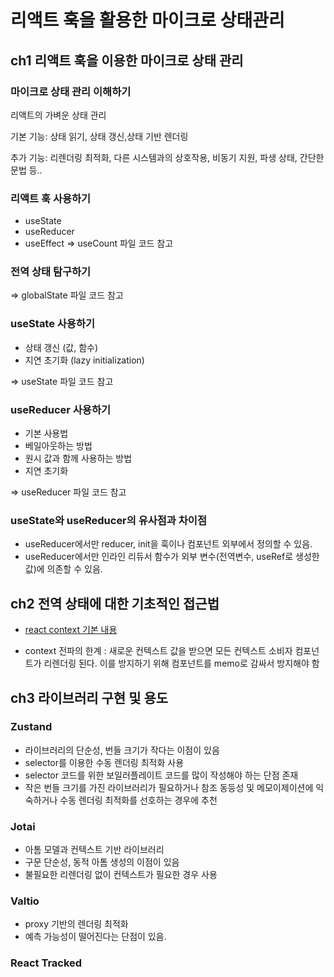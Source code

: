 # 리액트 훅을 활용한 마이크로 상태관리

## ch1 리액트 훅을 이용한 마이크로 상태 관리

### 마이크로 상태 관리 이해하기

리액트의 가벼운 상태 관리

기본 기능: 상태 읽기, 상태 갱신,상태 기반 렌더링

추가 기능: 리렌더링 최적화, 다른 시스템과의 상호작용, 비동기 지원, 파생 상태, 간단한 문법 등..

### 리액트 훅 사용하기

- useState
- useReducer
- useEffect
  => useCount 파일 코드 참고

### 전역 상태 탐구하기

=> globalState 파일 코드 참고

### useState 사용하기

- 상태 갱신 (값, 함수)
- 지연 초기화 (lazy initialization)

=> useState 파일 코드 참고

### useReducer 사용하기

- 기본 사용법
- 베일아웃하는 방법
- 원시 값과 함께 사용하는 방법
- 지연 초기화

=> useReducer 파일 코드 참고

### useState와 useReducer의 유사점과 차이점

- useReducer에서만 reducer, init을 훅이나 컴포넌트 외부에서 정의할 수 있음.
- useReducer에서만 인라인 리듀서 함수가 외부 변수(전역변수, useRef로 생성한 값)에 의존할 수 있음.

## ch2 전역 상태에 대한 기초적인 접근법

- [react context 기본 내용](https://ko.legacy.reactjs.org/docs/context.html)

- context 전파의 한계
  : 새로운 컨텍스트 값을 받으면 모든 컨텍스트 소비자 컴포넌트가 리렌더링 된다.
  이를 방지하기 위해 컴포넌트를 memo로 감싸서 방지해야 함

## ch3 라이브러리 구현 및 용도

### Zustand

- 라이브러리의 단순성, 번들 크기가 작다는 이점이 있음
- selector를 이용한 수동 렌더링 최적화 사용
- selector 코드를 위한 보일러플레이트 코드를 많이 작성해야 하는 단점 존재
- 작은 번들 크기를 가진 라이브러리가 필요하거나 참조 동등성 및 메모이제이션에 익숙하거나 수동 렌더링 최적화를 선호하는 경우에 추천

### Jotai

- 아톰 모델과 컨텍스트 기반 라이브러리
- 구문 단순성, 동적 아톰 생성의 이점이 있음
- 불필요한 리렌더링 없이 컨텍스트가 필요한 경우 사용

### Valtio

- proxy 기반의 렌더링 최적화
- 예측 가능성이 떨어진다는 단점이 있음.

### React Tracked

